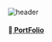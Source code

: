 ![header](https://capsule-render.vercel.app/api?type=Slice&text=JiYoun&height=200&color=c2f4f5&fontColor=ffffff&animation=twinkling&rotate=13&fontAlign=60&fontAlignY=35)
#### :link:[ PortFolio](포트폴리오_김지윤.pdf)
